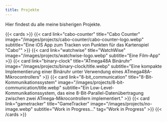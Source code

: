 ```yaml
---
title: Projekte
---
```


Hier findest du alle meine bisherigen Projekte.

{{< cards >}}
    {{< card 
        link="cabo-counter" 
        title="Cabo Counter" 
        image="/images/projects/cabo-counter/cabo-counter-logo.webp" 
        subtitle="Eine iOS App zum Tracken von Punkten für das Kartenspiel \"Cabo\""
    >}}
    {{< card 
        link="watchwise" 
        title="WatchWise"
        image="/images/projects/watchwise-logo.webp" 
        subtitle="Eine Film-App"
    >}}
    {{< card 
        link="binary-clock" 
        title="ATmega48A Binäruhr" 
        image="/images/projects/binary-clock/title.webp"
        subtitle="Eine kompakte Implementierung einer Binäruhr unter Verwendung eines ATmega48A-Mikrocontrollers"
    >}}
    {{< card 
        link="8-bit_communication"
        title="8-Bit-Kommunikationssystem"
        image="/images/projects/8-bit-communication/title.webp"
        subtitle="Ein Low-Level-Kommunikationssystem, das eine 8-Bit-Parallel-Datenübertragung zwischen zwei ATmega-Mikrocontrollern implementiert."
    >}}
    {{< card 
        link="gametracker"
        title="GameTracker"
        image="/images/projects/no-image.webp"
        subtitle="Work in Progress..." 
        tag="Work in Progress"
    >}}
{{< /cards >}}